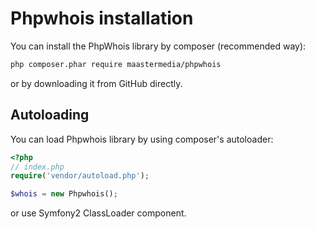 # Phpwhois installation

You can install the PhpWhois library by composer (recommended way):

```bash
php composer.phar require maastermedia/phpwhois
```

or by downloading it from GitHub directly.

## Autoloading

You can load Phpwhois library by using composer's autoloader:

```php
<?php
// index.php
require('vendor/autoload.php');

$whois = new Phpwhois();
```

or use Symfony2 ClassLoader component.
